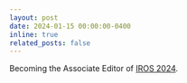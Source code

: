 ```yaml
---
layout: post
date: 2024-01-15 00:00:00-0400
inline: true
related_posts: false
---
```


Becoming the Associate Editor of <a href="https://iros2024-abudhabi.org/">IROS 2024</a>.
